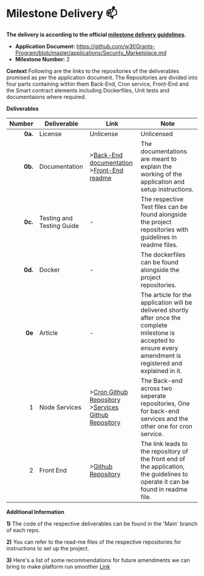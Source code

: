 # Milestone Delivery :mailbox:

**The delivery is according to the official [milestone delivery guidelines](https://github.com/w3f/Grants-Program/blob/master/docs/Support%20Docs/milestone-deliverables-guidelines.md).**  

* **Application Document:** https://github.com/w3f/Grants-Program/blob/master/applications/Security_Marketplace.md
* **Milestone Number:** 2

**Context**
Following are the links to the repositories of the deliverables promised as per the application document. The Repositories are divided into four parts containing within them Back-End, Cron service, Front-End and the Smart contract elements including Dockerfiles, Unit tests and documentaions where required.

**Deliverables**

| Number | Deliverable | Link | Note |
| -----: | ----------- | ------------- | -------|
| **0a.** | License | Unlicense | Unlicensed |
| **0b.** | Documentation | >[Back-End documentation](https://github.com/ParthChaudhary31/Security_Marketplace_Backend/blob/main/AuditBazaarBackendArchitecture.docx) >[Front-End readme](https://github.com/ParthChaudhary31/Security_Marketplace_Frontend/blob/security-marketplace-milestone2/README.md)| The documentations are meant to explain the working of the application and setup instructions. |
| **0c.** | Testing and Testing Guide | - | The respective Test files can be found alongside the project repositories with guidelines in readme files. |
| **0d.** | Docker | - | The dockerfiles can be found alongside the project repositories. |
| **0e** | Article | - | The article for the application will be delivered shortly after once the complete milestone is accepted to ensure every amendment is registered and explained in it. |
| 1 | Node Services | >[Cron Github Repository](https://github.com/ParthChaudhary31/Security_Marketplace_Cron)  >[Services Github Repository](https://github.com/ParthChaudhary31/Security_Marketplace_Backend) | The Back-end across two seperate repositories, One for back-end services and the other one for cron service. |
| 2 | Front End | >[Github Repository](https://github.com/ParthChaudhary31/Security_Marketplace_Frontend/tree/security-marketplace-milestone2) | The link leads to the repository of the front end of the application, the guidelines to operate it can be found in readme file. |

**Additional Information**

**1)** The code of the respective deliverables can be found in the 'Main' branch of each repo.

**2)** You can refer to the read-me files of the respective repositories for instructions to set up the project.

**3)** Here's a list of some recommendations for future amendments we can bring to make platform run smoother [Link](https://docs.google.com/document/d/173oJJ7egd--CCoh8VTz0mGwaEH8f3qv1qA8_e79d50E)